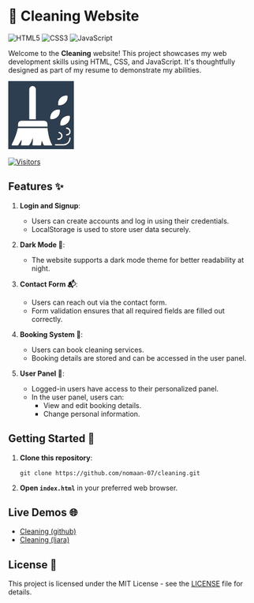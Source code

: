 # 🌟 Cleaning Website

![HTML5](https://img.shields.io/badge/HTML5-E34F26?style=for-the-badge&logo=html5&logoColor=white)
![CSS3](https://img.shields.io/badge/CSS3-1572B6?style=for-the-badge&logo=css3&logoColor=white)
![JavaScript](https://img.shields.io/badge/JavaScript-323330?style=for-the-badge&logo=javascript&logoColor=F7DF1E)

Welcome to the **Cleaning** website! This project showcases my web development skills using HTML, CSS, and JavaScript. It's thoughtfully designed as part of my resume to demonstrate my abilities.

![Logo](images/logos/cleaning-dark-logo.png)

[![Visitors](https://api.visitorbadge.io/api/visitors?path=https%3A%2F%2Fgithub.com%2Fnomaan-07%2FCleaning&labelColor=%23d9e3f0&countColor=%232ccce4)](https://visitorbadge.io/status?path=https%3A%2F%2Fgithub.com%2Fnomaan-07%2FCleaning)

## Features ✨

1. **Login and Signup**:

   - Users can create accounts and log in using their credentials.
   - LocalStorage is used to store user data securely.

2. **Dark Mode 🌙**:

   - The website supports a dark mode theme for better readability at night.

3. **Contact Form 📬**:

   - Users can reach out via the contact form.
   - Form validation ensures that all required fields are filled out correctly.

4. **Booking System 📆**:

   - Users can book cleaning services.
   - Booking details are stored and can be accessed in the user panel.

5. **User Panel 👤**:
   - Logged-in users have access to their personalized panel.
   - In the user panel, users can:
     - View and edit booking details.
     - Change personal information.

## Getting Started 🚀

1. **Clone this repository**:

   ```
   git clone https://github.com/nomaan-07/cleaning.git
   ```

2. **Open `index.html`** in your preferred web browser.

## Live Demos 🌐

- [Cleaning (github)](https://nomaan-07.github.io/Cleaning)
- [Cleaning (liara)](https://cleaning.liara.run)

## License 📜

This project is licensed under the MIT License - see the [LICENSE](LICENSE) file for details.
